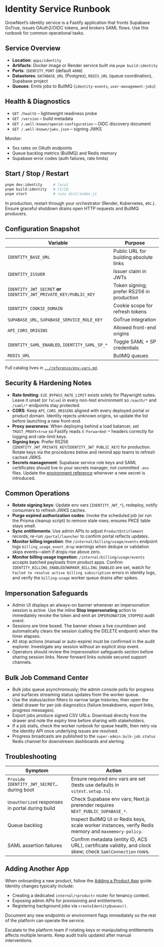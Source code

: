 # Identity Service Runbook

GrowNext’s identity service is a Fastify application that fronts Supabase GoTrue, issues OAuth2/OIDC tokens, and brokers SAML flows. Use this runbook for common operational tasks.

## Service Overview

- **Location**: `apps/identity`
- **Artifacts**: Docker image or Render service built via `pnpm build:identity`
- **Ports**: `IDENTITY_PORT` (default `4000`)
- **Datastores**: `DATABASE_URL` (Postgres), `REDIS_URL` (queue coordination), Supabase project
- **Queues**: Emits jobs to BullMQ (`identity-events`, `user-management-jobs`)

## Health & Diagnostics

- `GET /health` – lightweight readiness probe
- `GET /version` – build metadata
- `GET /.well-known/openid-configuration` – OIDC discovery document
- `GET /.well-known/jwks.json` – signing JWKS

Monitor:

- 5xx rates on OAuth endpoints
- Queue backlog metrics (BullMQ) and Redis memory
- Supabase error codes (auth failures, rate limits)

## Start / Stop / Restart

```bash
pnpm dev:identity     # local
pnpm build:identity   # CI/CD
pnpm start            # runs dist/index.js
```

In production, restart through your orchestrator (Render, Kubernetes, etc.). Ensure graceful shutdown drains open HTTP requests and BullMQ producers.

## Configuration Snapshot

| Variable | Purpose |
| --- | --- |
| `IDENTITY_BASE_URL` | Public URL for building absolute links |
| `IDENTITY_ISSUER` | Issuer claim in JWTs |
| `IDENTITY_JWT_SECRET` **or** `IDENTITY_JWT_PRIVATE_KEY/PUBLIC_KEY` | Token signing; prefer RS256 in production |
| `IDENTITY_COOKIE_DOMAIN` | Cookie scope for refresh tokens |
| `SUPABASE_URL`, `SUPABASE_SERVICE_ROLE_KEY` | GoTrue integration |
| `API_CORS_ORIGINS` | Allowed front-end origins |
| `IDENTITY_SAML_ENABLED`, `IDENTITY_SAML_SP_*` | Toggle SAML + SP credentials |
| `REDIS_URL` | BullMQ queues |

Full catalog lives in [`../reference/env-vars.md`](../reference/env-vars.md).

## Security & Hardening Notes

- **Rate limiting**: `E2E_BYPASS_RATE_LIMIT` exists solely for Playwright suites. Leave it unset (or `false`) in every non-test environment so `/oauth/*` and `/saml/*` endpoints stay protected.
- **CORS**: Keep `API_CORS_ORIGINS` aligned with every deployed portal or product domain. Identity rejects unknown origins, so update the list before launching a new front-end.
- **Proxy awareness**: When deploying behind a load balancer, set `TRUST_PROXY=true` so Fastify reads `X-Forwarded-*` headers correctly for logging and rate-limit keys.
- **Signing keys**: Prefer RS256 (`IDENTITY_JWT_PRIVATE_KEY`/`IDENTITY_JWT_PUBLIC_KEY`) for production. Rotate keys via the procedures below and remind app teams to refresh cached JWKS.
- **Secrets management**: Supabase service role keys and SAML certificates should live in your secrets manager, not committed `.env` files. Update the [environment reference](../reference/env-vars.md) whenever a new secret is introduced.

## Common Operations

- **Rotate signing keys**: Update env vars (`IDENTITY_JWT_*`), redeploy, notify consumers to refresh JWKS caches.
- **Purge expired authorization codes**: Invoke the scheduled job (or run the Prisma cleanup script) to remove stale rows; ensures PKCE table stays small.
- **Sync entitlements**: Use admin APIs to adjust `ProductEntitlement` records; re-run `/portal/launcher` to confirm portal reflects updates.
- **Monitor billing ingestion**: the `/internal/billing/usage/events` endpoint logs `billing_usage_event_drop` warnings when dedupe or validation skips events—alert if drops rise above zero.
- **Monitor billing usage ingestion**: `/internal/billing/usage/events` accepts batched payloads from product apps. Confirm `IDENTITY_BILLING_ENABLED`/`WORKER_BILLING_ENABLED` are set, watch for `Failed to resolve active billing subscription` errors in identity logs, and verify the `billing-usage` worker queue drains after spikes.

## Impersonation Safeguards

- Admin UI displays an always-on banner whenever an impersonation session is active. Use the inline **Stop impersonating** action to immediately revoke the token and emit an `IMPERSONATION_STOPPED` audit event.
- Sessions are time boxed. The banner shows a live countdown and automatically clears the session (calling the DELETE endpoint) when the timer elapses.
- All stop actions (manual or auto-expire) must be confirmed in the audit explorer. Investigate any session without an explicit stop event.
- Operators should review the impersonation safeguards section before sharing session links. Never forward links outside secured support channels.

## Bulk Job Command Center

- Bulk jobs queue asynchronously; the admin console polls for progress and surfaces streaming status updates from the worker queue.
- Use the status/action filters to narrow large histories, then open the detail drawer for per-job diagnostics (failure breakdowns, export links, progress messages).
- Export jobs produce signed CSV URLs. Download directly from the drawer and note the expiry time before sharing with stakeholders.
- If a job stalls, check the worker runbook for queue health, then retry via the identity API once underlying issues are resolved.
- Progress broadcasts are published to the `super-admin.bulk-job.status` Redis channel for downstream dashboards and alerting.

## Troubleshooting

| Symptom | Action |
| --- | --- |
| `Provide IDENTITY_JWT_SECRET…` during boot | Ensure required env vars are set (tests use defaults in `vitest.setup.ts`). |
| `Unauthorized` responses in portal during build | Check Supabase env vars; Next.js prerender requires `NEXT_PUBLIC_SUPABASE_*`. |
| Queue backlog | Inspect BullMQ UI or Redis keys, scale worker instances, verify Redis memory and `maxmemory-policy`. |
| SAML assertion failures | Confirm metadata (entity ID, ACS URL), certificate validity, and clock skew; check `SamlConnection` rows. |

## Adding Another App

When onboarding a new product, follow the [Adding a Product App](../../architecture/adding-product-app.md) guide. Identity changes typically include:

- Creating a dedicated `internal/<product>` router for tenancy context.
- Exposing admin APIs for provisioning and entitlements.
- Registering background jobs via `createIdentityQueues()`.

Document any new endpoints or environment flags immediately so the rest of the platform can operate the service.

Escalate to the platform team if rotating keys or manipulating entitlements affects multiple tenants. Keep audit trails updated after manual interventions.
